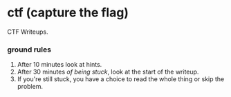 # ctf (capture the flag)

CTF Writeups.


### ground rules

1. After 10 minutes look at hints.
2. After 30 minutes *of being stuck*, look at the start of the writeup. 
3. If you're still stuck, you have a choice to read the whole thing or skip the problem.

